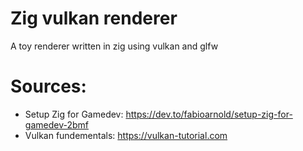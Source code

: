 # Zig vulkan renderer

A toy renderer written in zig using vulkan and glfw

# Sources:

* Setup Zig for Gamedev: https://dev.to/fabioarnold/setup-zig-for-gamedev-2bmf 
* Vulkan fundementals: https://vulkan-tutorial.com
